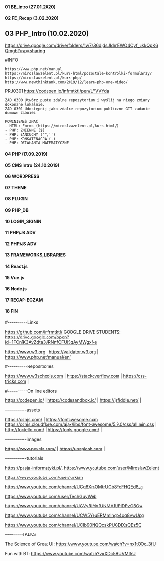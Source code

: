 #### 01 BE_intro (27.01.2020) 
#### 02 FE_Recap (3.02.2020)
## 03 PHP_Intro (10.02.2020)
https://drive.google.com/drive/folders/1w7s86djdsJIdmEWO4Cyf_ukkQpK6Qmgb?usp=sharing

#INFO
```
https://www.php.net/manual
https://miroslawzelent.pl/kurs-html/pozostale-kontrolki-formularzy/
https://miroslawzelent.pl/kurs-php/
http://www.newthinktank.com/2019/12/learn-php-one-video/
```

PRJ0301 https://codepen.io/infrmtktl/pen/LYVVYda

```
ZAD 0300 Utwórz puste zdalne repozytorium i wyślij na niego zmiany dokonane lokalnie.
ZAD 0301 Udostępnij jako zdalne repozytorium publiczne GIT zadanie domowe ZAD0101
```

```
POWINIENEŚ ZNAĆ
- HTML: Forms (https://miroslawzelent.pl/kurs-html/)
- PHP: ZMIENNE ($)
- PHP: ŁAŃCUCHY ("",'')
- PHP: KONKATENACJA (.)
- PHP: DZIAŁANIA MATEMATYCZNE
```

#### 04 PHP (17.09.2019)
#### 05 CMS Intro (24.10.2019)
#### 06 WORDPRESS 
#### 07 THEME 
#### 08 PLUGIN 
#### 09 PHP_DB 
#### 10 LOGIN_SIGNIN 
#### 11 PHP/JS ADV
#### 12 PHP/JS ADV
#### 13 FRAMEWORKS,LIBRARIES
#### 14 React.js
#### 15 Vue.js
#### 16 Node.js
#### 17 RECAP-EGZAM
#### 18 FIN

#----------Links

https://github.com/infrmtktl/ GOOGLE DRIVE STUDENTS: https://drive.google.com/open?id=1FCn1K3AvZdta3JRNnfCFUlSqAyMWgxNe

https://www.w3.org | https://validator.w3.org | https://www.php.net/manual/en/

#----------Repositiories

https://www.w3schools.com | https://stackoverflow.com | https://css-tricks.com |

#----------On line editors

https://codepen.io/ | https://codesandbox.io/ | https://jsfiddle.net/ |

-----------assets

https://cdnjs.com/ | https://fontawesome.com https://cdnjs.cloudflare.com/ajax/libs/font-awesome/5.9.0/css/all.min.css | http://fontello.com/ | https://fonts.google.com/ |

-----------images

https://www.pexels.com/ | https://unsplash.com |

-----------tutorials

https://pasja-informatyki.pl/, https://www.youtube.com/user/MiroslawZelent

https://www.youtube.com/user/jurkian

https://www.youtube.com/channel/UCq8XmOMtrUCb8FcFHQEd8_g

https://www.youtube.com/user/TechGuyWeb

https://www.youtube.com/channel/UCVyRiMvfUNMA1UPlDPzG5Ow

https://www.youtube.com/channel/UCW5YeuERMmlnqo4oq8vwUpg

https://www.youtube.com/channel/UClb90NQQcskPUGDIXsQEz5Q

---------TALKS

The Science of Great UI: https://www.youtube.com/watch?v=nx1tOOc_3fU

Fun with BT: https://www.youtube.com/watch?v=XDc5HUVMI5U
